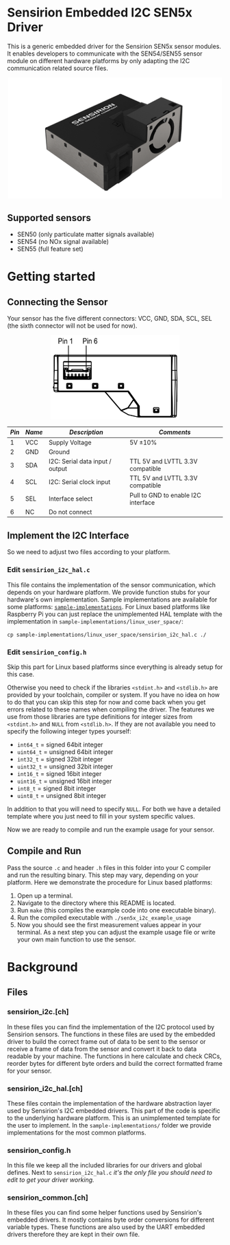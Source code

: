 # Sensirion Embedded I2C SEN5x Driver

This is a generic embedded driver for the Sensirion SEN5x sensor modules. It enables developers to communicate with the
SEN54/SEN55 sensor module on different hardware platforms by only adapting the I2C communication related source files.

<center><img src="images/SEN5x.png" width="500px"></center>

## Supported sensors

- SEN50 (only particulate matter signals available)
- SEN54 (no NOx signal available)
- SEN55 (full feature set)

# Getting started

## Connecting the Sensor

Your sensor has the five different connectors: VCC, GND, SDA, SCL, SEL (the sixth connector will not be used for now).

<center><img src="images/SEN5X_pinout.png" width="300px"></center>

| *Pin* | *Name* | *Description*                   | *Comments*                            |
|-------|--------|---------------------------------|---------------------------------------|
| 1     | VCC    | Supply Voltage                  | 5V ±10%
| 2     | GND    | Ground                          |
| 3     | SDA    | I2C: Serial data input / output | TTL 5V and LVTTL 3.3V compatible
| 4     | SCL    | I2C: Serial clock input         | TTL 5V and LVTTL 3.3V compatible
| 5     | SEL    | Interface select                | Pull to GND to enable I2C interface
| 6     | NC     | Do not connect                  |

## Implement the I2C Interface

So we need to adjust two files according to your platform.

### Edit `sensirion_i2c_hal.c`

This file contains the implementation of the sensor communication, which depends on your hardware platform. We provide
function stubs for your hardware's own implementation. Sample implementations are available for some platforms:
[`sample-implementations`](sample-implementations). For Linux based platforms like Raspberry Pi you can just replace the
unimplemented HAL template with the implementation in `sample-implementations/linux_user_space/`:

```
cp sample-implementations/linux_user_space/sensirion_i2c_hal.c ./
```

### Edit `sensirion_config.h`

Skip this part for Linux based platforms since everything is already setup for this case.

Otherwise you need to check if the libraries `<stdint.h>` and `<stdlib.h>` are provided by your toolchain, compiler or
system. If you have no idea on how to do that you can skip this step for now and come back when you get errors related
to these names when compiling the driver. The features we use from those libraries are type definitions for integer
sizes from `<stdint.h>` and `NULL` from `<stdlib.h>`. If they are not available you need to specify the following
integer types yourself:


* `int64_t` = signed 64bit integer
* `uint64_t` = unsigned 64bit integer
* `int32_t` = signed 32bit integer
* `uint32_t` = unsigned 32bit integer
* `int16_t` = signed 16bit integer
* `uint16_t` = unsigned 16bit integer
* `int8_t` = signed 8bit integer
* `uint8_t` = unsigned 8bit integer

In addition to that you will need to specify `NULL`. For both we have a detailed template where you just need to fill in
your system specific values.

Now we are ready to compile and run the example usage for your sensor.

## Compile and Run
Pass the source `.c` and header `.h` files in this folder into your C compiler and run the resulting binary. This step
may vary, depending on your platform. Here we demonstrate the procedure for Linux based platforms:


1. Open up a terminal.
2. Navigate to the directory where this README is located.
3. Run `make` (this compiles the example code into one executable binary).
4. Run the compiled executable with `./sen5x_i2c_example_usage`
5. Now you should see the first measurement values appear in your terminal. As a next step you can adjust the example
   usage file or write your own main function to use the sensor.

# Background

## Files

### sensirion\_i2c.[ch]

In these files you can find the implementation of the I2C protocol used by Sensirion sensors. The functions in these
files are used by the embedded driver to build the correct frame out of data to be sent to the sensor or receive a frame
of data from the sensor and convert it back to data readable by your machine. The functions in here calculate and check
CRCs, reorder bytes for different byte orders and build the correct formatted frame for your sensor.


### sensirion\_i2c\_hal.[ch]

These files contain the implementation of the hardware abstraction layer used by Sensirion's I2C embedded drivers. This
part of the code is specific to the underlying hardware platform. This is an unimplemented template for the user to
implement. In the `sample-implementations/` folder we provide implementations for the most common platforms.

### sensirion\_config.h

In this file we keep all the included libraries for our drivers and global defines. Next to `sensirion_i2c_hal.c` *it's
the only file you should need to edit to get your driver working.*

### sensirion\_common.[ch]

In these files you can find some helper functions used by Sensirion's embedded drivers. It mostly contains byte order
conversions for different variable types. These functions are also used by the UART embedded drivers therefore they are
kept in their own file.
